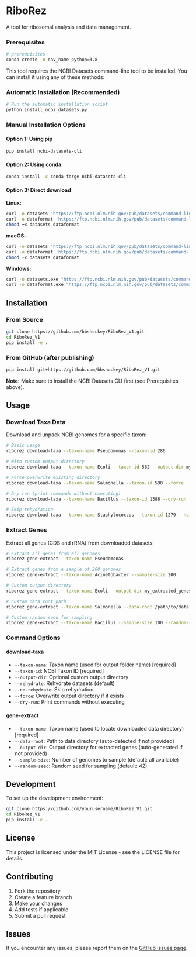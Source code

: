 # RiboRez

A tool for ribosomal analysis and data management.

### Prerequisites
```bash
# prerequisites
conda create -n env_name python=3.8
```

This tool requires the NCBI Datasets command-line tool to be installed. You can install it using any of these methods:

### Automatic Installation (Recommended)
```bash
# Run the automatic installation script
python install_ncbi_datasets.py
```

### Manual Installation Options

#### Option 1: Using pip
```bash
pip install ncbi-datasets-cli
```

#### Option 2: Using conda
```bash
conda install -c conda-forge ncbi-datasets-cli
```

#### Option 3: Direct download
**Linux:**
```bash
curl -o datasets 'https://ftp.ncbi.nlm.nih.gov/pub/datasets/command-line/v2/linux-amd64/datasets'
curl -o dataformat 'https://ftp.ncbi.nlm.nih.gov/pub/datasets/command-line/v2/linux-amd64/dataformat'
chmod +x datasets dataformat
```

**macOS:**
```bash
curl -o datasets 'https://ftp.ncbi.nlm.nih.gov/pub/datasets/command-line/v2/mac/datasets'
curl -o dataformat 'https://ftp.ncbi.nlm.nih.gov/pub/datasets/command-line/v2/mac/dataformat'
chmod +x datasets dataformat
```

**Windows:**
```bash
curl -o datasets.exe "https://ftp.ncbi.nlm.nih.gov/pub/datasets/command-line/v2/win64/datasets.exe"
curl -o dataformat.exe "https://ftp.ncbi.nlm.nih.gov/pub/datasets/command-line/v2/win64/dataformat.exe"
```

## Installation

### From Source
```bash
git clone https://github.com/bbshockey/RiboRez_V1.git
cd RiboRez_V1
pip install -e .
```

### From GitHub (after publishing)
```bash
pip install git+https://github.com/bbshockey/RiboRez_V1.git
```

**Note:** Make sure to install the NCBI Datasets CLI first (see Prerequisites above).

## Usage

### Download Taxa Data

Download and unpack NCBI genomes for a specific taxon:

```bash
# Basic usage
riborez download-taxa --taxon-name Pseudomonas --taxon-id 286

# With custom output directory
riborez download-taxa --taxon-name Ecoli --taxon-id 562 --output-dir my_data

# Force overwrite existing directory
riborez download-taxa --taxon-name Salmonella --taxon-id 590 --force

# Dry run (print commands without executing)
riborez download-taxa --taxon-name Bacillus --taxon-id 1386 --dry-run

# Skip rehydration
riborez download-taxa --taxon-name Staphylococcus --taxon-id 1279 --no-rehydrate
```

### Extract Genes

Extract all genes (CDS and rRNA) from downloaded datasets:

```bash
# Extract all genes from all genomes
riborez gene-extract --taxon-name Pseudomonas

# Extract genes from a sample of 200 genomes
riborez gene-extract --taxon-name Acinetobacter --sample-size 200

# Custom output directory
riborez gene-extract --taxon-name Ecoli --output-dir my_extracted_genes

# Custom data root path
riborez gene-extract --taxon-name Salmonella --data-root /path/to/data

# Custom random seed for sampling
riborez gene-extract --taxon-name Bacillus --sample-size 100 --random-seed 123
```

### Command Options

#### download-taxa
- `--taxon-name`: Taxon name (used for output folder name) [required]
- `--taxon-id`: NCBI Taxon ID [required]
- `--output-dir`: Optional custom output directory
- `--rehydrate`: Rehydrate datasets (default)
- `--no-rehydrate`: Skip rehydration
- `--force`: Overwrite output directory if it exists
- `--dry-run`: Print commands without executing

#### gene-extract
- `--taxon-name`: Taxon name (used to locate downloaded data directory) [required]
- `--data-root`: Path to data directory (auto-detected if not provided)
- `--output-dir`: Output directory for extracted genes (auto-generated if not provided)
- `--sample-size`: Number of genomes to sample (default: all available)
- `--random-seed`: Random seed for sampling (default: 42)

## Development

To set up the development environment:

```bash
git clone https://github.com/yourusername/RiboRez_V1.git
cd RiboRez_V1
pip install -e .
```

## License

This project is licensed under the MIT License - see the LICENSE file for details.

## Contributing

1. Fork the repository
2. Create a feature branch
3. Make your changes
4. Add tests if applicable
5. Submit a pull request

## Issues

If you encounter any issues, please report them on the [GitHub issues page](https://github.com/bbshockey/RiboRez_V1/issues). 